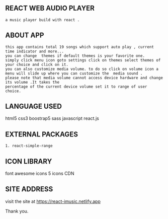 ## REACT WEB AUDIO PLAYER
    a music player build with react .
## ABOUT APP 
    this app contains total 19 songs which support auto play , current time indicator and more...
    you can change  themes if default themes is your favorite one. 
    simply click menu icon goto settings click on themes select themes of your choice and click on it.
    you can also customize media volume. to do so click on volume icon a menu will slide up where you can customize the  media sound . 
    please note that media volume cannot access device hardware and change its volume .It takes the 
    percentage of the current device volume set it to range of user choice.

## LANGUAGE USED
   html5 css3 boostrap5 sass javascript react.js

## EXTERNAL PACKAGES
    1. react-simple-range 
## ICON LIBRARY
   font awesome icons  5 icons CDN

## SITE ADDRESS
  visit the site at https://react-imusic.netlify.app 

Thank you.

